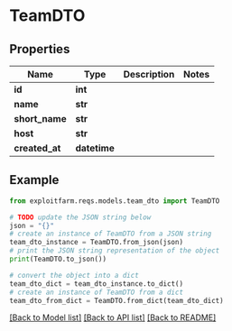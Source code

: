 # TeamDTO


## Properties

Name | Type | Description | Notes
------------ | ------------- | ------------- | -------------
**id** | **int** |  | 
**name** | **str** |  | 
**short_name** | **str** |  | 
**host** | **str** |  | 
**created_at** | **datetime** |  | 

## Example

```python
from exploitfarm.reqs.models.team_dto import TeamDTO

# TODO update the JSON string below
json = "{}"
# create an instance of TeamDTO from a JSON string
team_dto_instance = TeamDTO.from_json(json)
# print the JSON string representation of the object
print(TeamDTO.to_json())

# convert the object into a dict
team_dto_dict = team_dto_instance.to_dict()
# create an instance of TeamDTO from a dict
team_dto_from_dict = TeamDTO.from_dict(team_dto_dict)
```
[[Back to Model list]](../README.md#documentation-for-models) [[Back to API list]](../README.md#documentation-for-api-endpoints) [[Back to README]](../README.md)


